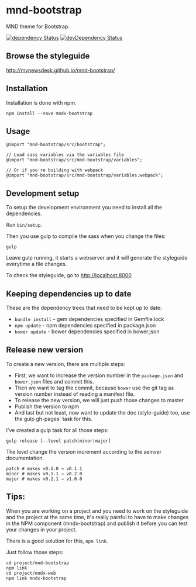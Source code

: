 # mnd-bootstrap

MND theme for Bootstrap.

[![dependency Status](https://david-dm.org/mynewsdesk/mnd-bootstrap.svg)](https://david-dm.org/mynewsdesk/mnd-bootstrap)
[![devDependency Status](https://david-dm.org/mynewsdesk/mnd-bootstrap/dev-status.svg)](https://david-dm.org/mynewsdesk/mnd-bootstrap#info=devDependencies)

## Browse the styleguide
http://mynewsdesk.github.io/mnd-bootstrap/

## Installation

Installation is done with npm.
```
npm install --save mndx-bootstrap
```

## Usage

```
@import "mnd-bootstrap/src/bootstrap";

// Load sass variables via the variables file
@import "mnd-bootstrap/src/mnd-bootstrap/variables";

// Or if you're building with webpack
@import "mnd-bootstrap/src/mnd-bootstrap/variables.webpack";
```

## Development setup

To setup the development environment you need to install all the dependencies.

Run `bin/setup`.

Then you use gulp to compile the sass when you change the files:
```
gulp
```

Leave gulp running, it starts a webserver and it will generate the styleguide everytime a file changes.

To check the styleguide, go to [http://localhost:8000](http://localhost:8000)

## Keeping dependencies up to date

These are the dependency trees that need to be kept up to date:

* `bundle install` - gem dependencies specified in Gemfile.lock
* `npm update` - npm dependencies specified in package.json
* `bower update` - bower dependencies specified in bower.json

## Release new version

To create a new version, there are multiple steps:

* First, we want to increase the version number in the `package.json` and `bower.json` files and commit this.
* Then we want to tag the commit, because `bower` use the git tag as version number instead of reading a manifest file.
* To release the new version, we will just push those changes to master
* Publish the version to npm
* And last but not least, now want to update the doc (style-guide) too, use the gulp gh-pages` task for this.

I've created a gulp task for all those steps:

`gulp release [--level patch|minor|major]`

The level change the version increment according to the semver documentation.

```
patch # makes v0.1.0 → v0.1.1
minor # makes v0.1.1 → v0.2.0
major # makes v0.2.1 → v1.0.0
```

## Tips:

When you are working on a project and you need to work on the styleguide and the project at the same time, it's really painful to have to make changes in the NPM component (mndx-bootstrap) and publish it before you can test your changes in your project.

There is a good solution for this, `npm link`.

Just follow those steps:
```
cd project/mnd-bootstrap
npm link
cd project/mndx-web
npm link mndx-bootstrap
```

